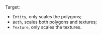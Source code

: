 Target:  
- `Entity`, only scales the polygons;  
- `Both`, scales both polygons and textures;
- `Texture`, only scales the textures.
